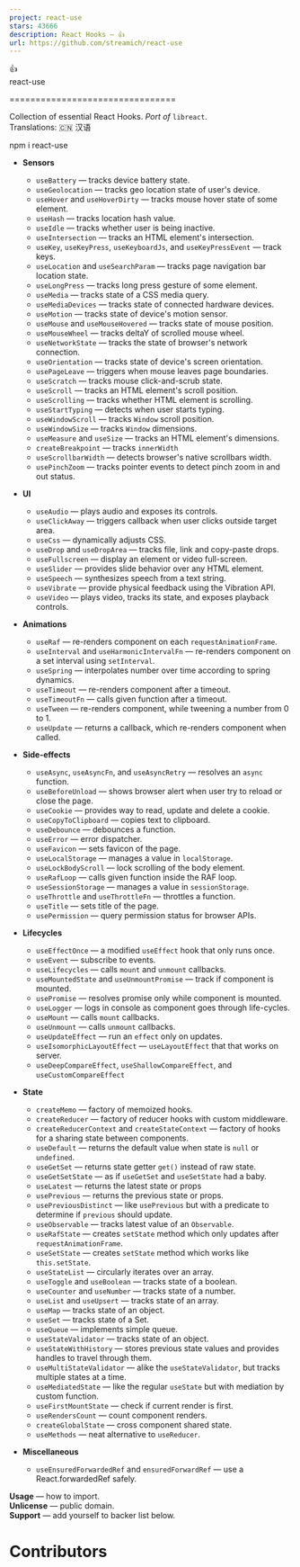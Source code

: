 ```yaml
---
project: react-use
stars: 43666
description: React Hooks — 👍
url: https://github.com/streamich/react-use
---
```


  
  
👍  
react-use  
  
  
  

================================

  
  
  
Collection of essential React Hooks. _Port of_ `libreact`.  
Translations: 🇨🇳 汉语  
  
  
  

npm i react-use

  
  
  
  
  

-   **Sensors**
    -   `useBattery` — tracks device battery state.
    -   `useGeolocation` — tracks geo location state of user's device.
    -   `useHover` and `useHoverDirty` — tracks mouse hover state of some element.
    -   `useHash` — tracks location hash value.
    -   `useIdle` — tracks whether user is being inactive.
    -   `useIntersection` — tracks an HTML element's intersection.
    -   `useKey`, `useKeyPress`, `useKeyboardJs`, and `useKeyPressEvent` — track keys.
    -   `useLocation` and `useSearchParam` — tracks page navigation bar location state.
    -   `useLongPress` — tracks long press gesture of some element.
    -   `useMedia` — tracks state of a CSS media query.
    -   `useMediaDevices` — tracks state of connected hardware devices.
    -   `useMotion` — tracks state of device's motion sensor.
    -   `useMouse` and `useMouseHovered` — tracks state of mouse position.
    -   `useMouseWheel` — tracks deltaY of scrolled mouse wheel.
    -   `useNetworkState` — tracks the state of browser's network connection.
    -   `useOrientation` — tracks state of device's screen orientation.
    -   `usePageLeave` — triggers when mouse leaves page boundaries.
    -   `useScratch` — tracks mouse click-and-scrub state.
    -   `useScroll` — tracks an HTML element's scroll position.
    -   `useScrolling` — tracks whether HTML element is scrolling.
    -   `useStartTyping` — detects when user starts typing.
    -   `useWindowScroll` — tracks `Window` scroll position.
    -   `useWindowSize` — tracks `Window` dimensions.
    -   `useMeasure` and `useSize` — tracks an HTML element's dimensions.
    -   `createBreakpoint` — tracks `innerWidth`
    -   `useScrollbarWidth` — detects browser's native scrollbars width.
    -   `usePinchZoom` — tracks pointer events to detect pinch zoom in and out status.  
          
        
-   **UI**
    -   `useAudio` — plays audio and exposes its controls.
    -   `useClickAway` — triggers callback when user clicks outside target area.
    -   `useCss` — dynamically adjusts CSS.
    -   `useDrop` and `useDropArea` — tracks file, link and copy-paste drops.
    -   `useFullscreen` — display an element or video full-screen.
    -   `useSlider` — provides slide behavior over any HTML element.
    -   `useSpeech` — synthesizes speech from a text string.
    -   `useVibrate` — provide physical feedback using the Vibration API.
    -   `useVideo` — plays video, tracks its state, and exposes playback controls.  
          
        
-   **Animations**
    -   `useRaf` — re-renders component on each `requestAnimationFrame`.
    -   `useInterval` and `useHarmonicIntervalFn` — re-renders component on a set interval using `setInterval`.
    -   `useSpring` — interpolates number over time according to spring dynamics.
    -   `useTimeout` — re-renders component after a timeout.
    -   `useTimeoutFn` — calls given function after a timeout.
    -   `useTween` — re-renders component, while tweening a number from 0 to 1.
    -   `useUpdate` — returns a callback, which re-renders component when called.  
          
        
-   **Side-effects**
    -   `useAsync`, `useAsyncFn`, and `useAsyncRetry` — resolves an `async` function.
    -   `useBeforeUnload` — shows browser alert when user try to reload or close the page.
    -   `useCookie` — provides way to read, update and delete a cookie.
    -   `useCopyToClipboard` — copies text to clipboard.
    -   `useDebounce` — debounces a function.
    -   `useError` — error dispatcher.
    -   `useFavicon` — sets favicon of the page.
    -   `useLocalStorage` — manages a value in `localStorage`.
    -   `useLockBodyScroll` — lock scrolling of the body element.
    -   `useRafLoop` — calls given function inside the RAF loop.
    -   `useSessionStorage` — manages a value in `sessionStorage`.
    -   `useThrottle` and `useThrottleFn` — throttles a function.
    -   `useTitle` — sets title of the page.
    -   `usePermission` — query permission status for browser APIs.  
          
        
-   **Lifecycles**
    -   `useEffectOnce` — a modified `useEffect` hook that only runs once.
    -   `useEvent` — subscribe to events.
    -   `useLifecycles` — calls `mount` and `unmount` callbacks.
    -   `useMountedState` and `useUnmountPromise` — track if component is mounted.
    -   `usePromise` — resolves promise only while component is mounted.
    -   `useLogger` — logs in console as component goes through life-cycles.
    -   `useMount` — calls `mount` callbacks.
    -   `useUnmount` — calls `unmount` callbacks.
    -   `useUpdateEffect` — run an `effect` only on updates.
    -   `useIsomorphicLayoutEffect` — `useLayoutEffect` that that works on server.
    -   `useDeepCompareEffect`, `useShallowCompareEffect`, and `useCustomCompareEffect`  
          
        
-   **State**
    -   `createMemo` — factory of memoized hooks.
    -   `createReducer` — factory of reducer hooks with custom middleware.
    -   `createReducerContext` and `createStateContext` — factory of hooks for a sharing state between components.
    -   `useDefault` — returns the default value when state is `null` or `undefined`.
    -   `useGetSet` — returns state getter `get()` instead of raw state.
    -   `useGetSetState` — as if `useGetSet` and `useSetState` had a baby.
    -   `useLatest` — returns the latest state or props
    -   `usePrevious` — returns the previous state or props.
    -   `usePreviousDistinct` — like `usePrevious` but with a predicate to determine if `previous` should update.
    -   `useObservable` — tracks latest value of an `Observable`.
    -   `useRafState` — creates `setState` method which only updates after `requestAnimationFrame`.
    -   `useSetState` — creates `setState` method which works like `this.setState`.
    -   `useStateList` — circularly iterates over an array.
    -   `useToggle` and `useBoolean` — tracks state of a boolean.
    -   `useCounter` and `useNumber` — tracks state of a number.
    -   `useList` and `useUpsert` — tracks state of an array.
    -   `useMap` — tracks state of an object.
    -   `useSet` — tracks state of a Set.
    -   `useQueue` — implements simple queue.
    -   `useStateValidator` — tracks state of an object.
    -   `useStateWithHistory` — stores previous state values and provides handles to travel through them.
    -   `useMultiStateValidator` — alike the `useStateValidator`, but tracks multiple states at a time.
    -   `useMediatedState` — like the regular `useState` but with mediation by custom function.
    -   `useFirstMountState` — check if current render is first.
    -   `useRendersCount` — count component renders.
    -   `createGlobalState` — cross component shared state.
    -   `useMethods` — neat alternative to `useReducer`.  
          
        
-   **Miscellaneous**
    -   `useEnsuredForwardedRef` and `ensuredForwardRef` — use a React.forwardedRef safely.

  
  
  
  
  
  
  

**Usage** — how to import.  
**Unlicense** — public domain.  
**Support** — add yourself to backer list below.

  
  
  
  
  

Contributors
============
